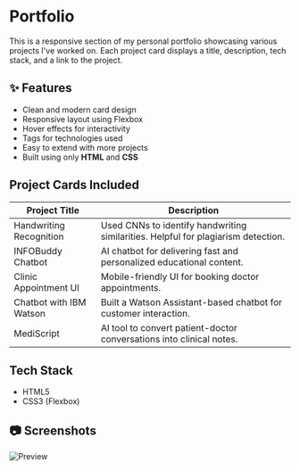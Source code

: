 #  Portfolio

This is a responsive section of my personal portfolio showcasing various projects I've worked on. Each project card displays a title, description, tech stack, and a link to the project.

## ✨ Features

- Clean and modern card design
- Responsive layout using Flexbox
- Hover effects for interactivity
- Tags for technologies used
- Easy to extend with more projects
- Built using only **HTML** and **CSS**

##  Project Cards Included

| Project Title               | Description                                                                 |
|----------------------------|-----------------------------------------------------------------------------|
| Handwriting Recognition     | Used CNNs to identify handwriting similarities. Helpful for plagiarism detection. |
| INFOBuddy Chatbot          | AI chatbot for delivering fast and personalized educational content.       |
| Clinic Appointment UI      | Mobile-friendly UI for booking doctor appointments.                        |
| Chatbot with IBM Watson    | Built a Watson Assistant-based chatbot for customer interaction.           |
| MediScript                 | AI tool to convert patient-doctor conversations into clinical notes.       |

## Tech Stack

- HTML5
- CSS3 (Flexbox)

## 📷 Screenshots

![Preview](images/preview.jpg) 

